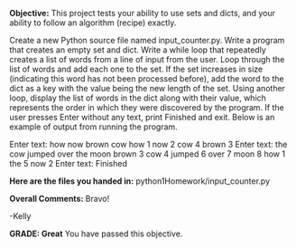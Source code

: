 ﻿**Objective:**
This project tests your ability to use sets and dicts, and your ability to follow an algorithm (recipe) exactly.

Create a new Python source file named input_counter.py.
Write a program that creates an empty set and dict.
Write a while loop that repeatedly creates a list of words from a line of input from the user.
Loop through the list of words and add each one to the set. If the set increases in size (indicating this word has not been processed before), add the word to the dict as a key with the value being the new length of the set.
Using another loop, display the list of words in the dict along with their value, which represents the order in which they were discovered by the program.
If the user presses Enter without any text, print Finished and exit.
Below is an example of output from running the program.

Enter text: how now brown cow
how 1
now 2
cow 4
brown 3
Enter text: the cow jumped over the moon
brown 3
cow 4
jumped 6
over 7
moon 8
how 1
the 5
now 2
Enter text:
Finished

**Here are the files you handed in:**
python1Homework/input_counter.py

**Overall Comments:**
 Bravo!

-Kelly

**GRADE: Great**
 You have passed this objective.
